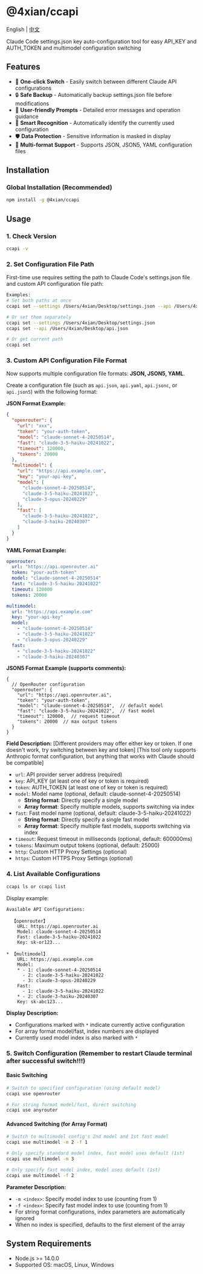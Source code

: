 # @4xian/ccapi

English | [中文](./README.md)

Claude Code settings.json key auto-configuration tool for easy API_KEY and AUTH_TOKEN and multimodel configuration switching

## Features

- 🚀 **One-click Switch** - Easily switch between different Claude API configurations
- 🔒 **Safe Backup** - Automatically backup settings.json file before modifications
- 📝 **User-friendly Prompts** - Detailed error messages and operation guidance
- 🎯 **Smart Recognition** - Automatically identify the currently used configuration
- 🛡️ **Data Protection** - Sensitive information is masked in display
- 📄 **Multi-format Support** - Supports JSON, JSON5, YAML configuration files

## Installation

### Global Installation (Recommended)

```bash
npm install -g @4xian/ccapi
```

## Usage

### 1. Check Version

```bash
ccapi -v
```

### 2. Set Configuration File Path

First-time use requires setting the path to Claude Code's settings.json file and custom API configuration file path:

```bash
Examples:
# Set both paths at once
ccapi set --settings /Users/4xian/Desktop/settings.json --api /Users/4xian/Desktop/api.json

# Or set them separately
ccapi set --settings /Users/4xian/Desktop/settings.json
ccapi set --api /Users/4xian/Desktop/api.json

# Or get current path
ccapi set
```

### 3. Custom API Configuration File Format

Now supports multiple configuration file formats: **JSON, JSON5, YAML**.

Create a configuration file (such as `api.json`, `api.yaml`, `api.jsonc`, or `api.json5`) with the following format:

**JSON Format Example:**

```json
{
  "openrouter": {
    "url": "xxx",
    "token": "your-auth-token",
    "model": "claude-sonnet-4-20250514",
    "fast": "claude-3-5-haiku-20241022",
    "timeout": 120000,
    "tokens": 20000
  },
  "multimodel": {
    "url": "https://api.example.com",
    "key": "your-api-key",
    "model": [
      "claude-sonnet-4-20250514",
      "claude-3-5-haiku-20241022",
      "claude-3-opus-20240229"
    ],
    "fast": [
      "claude-3-5-haiku-20241022",
      "claude-3-haiku-20240307"
    ]
  }
}
```

**YAML Format Example:**

```yaml
openrouter:
  url: "https://api.openrouter.ai"
  token: "your-auth-token"
  model: "claude-sonnet-4-20250514"
  fast: "claude-3-5-haiku-20241022"
  timeout: 120000
  tokens: 20000

multimodel:
  url: "https://api.example.com"
  key: "your-api-key"
  model:
    - "claude-sonnet-4-20250514"
    - "claude-3-5-haiku-20241022"
    - "claude-3-opus-20240229"
  fast:
    - "claude-3-5-haiku-20241022"
    - "claude-3-haiku-20240307"
```

**JSON5 Format Example (supports comments):**

```json5
{
  // OpenRouter configuration
  "openrouter": {
    "url": "https://api.openrouter.ai",
    "token": "your-auth-token",
    "model": "claude-sonnet-4-20250514",  // default model
    "fast": "claude-3-5-haiku-20241022",  // fast model
    "timeout": 120000,  // request timeout
    "tokens": 20000  // max output tokens
  }
}
```

**Field Description:**
[Different providers may offer either key or token. If one doesn't work, try switching between key and token]
[This tool only supports Anthropic format configuration, but anything that works with Claude should be compatible]

- `url`: API provider server address (required)
- `key`: API_KEY (at least one of key or token is required)
- `token`: AUTH_TOKEN (at least one of key or token is required)
- `model`: Model name (optional, default: claude-sonnet-4-20250514)
  - **String format**: Directly specify a single model
  - **Array format**: Specify multiple models, supports switching via index
- `fast`: Fast model name (optional, default: claude-3-5-haiku-20241022)
  - **String format**: Directly specify a single fast model
  - **Array format**: Specify multiple fast models, supports switching via index
- `timeout`: Request timeout in milliseconds (optional, default: 600000ms)
- `tokens`: Maximum output tokens (optional, default: 25000)
- `http`: Custom HTTP Proxy Settings (optional)
- `https`: Custom HTTPS Proxy Settings (optional)

### 4. List Available Configurations

```bash
ccapi ls or ccapi list
```

Display example:

```text
Available API Configurations:

  【openrouter】
    URL: https://api.openrouter.ai
    Model: claude-sonnet-4-20250514
    Fast: claude-3-5-haiku-20241022
    Key: sk-or123...

* 【multimodel】
    URL: https://api.example.com
    Model:
    * - 1: claude-sonnet-4-20250514
      - 2: claude-3-5-haiku-20241022
      - 3: claude-3-opus-20240229
    Fast:
      - 1: claude-3-5-haiku-20241022
    * - 2: claude-3-haiku-20240307
    Key: sk-abc123...
```

**Display Description:**

- Configurations marked with `*` indicate currently active configuration
- For array format model/fast, index numbers are displayed
- Currently used model index is also marked with `*`

### 5. Switch Configuration (Remember to restart Claude terminal after successful switch!!!)

#### Basic Switching

```bash
# Switch to specified configuration (using default model)
ccapi use openrouter

# For string format model/fast, direct switching
ccapi use anyrouter
```

#### Advanced Switching (for Array Format)

```bash
# Switch to multimodel config's 2nd model and 1st fast model
ccapi use multimodel -m 2 -f 1

# Only specify standard model index, fast model uses default (1st)
ccapi use multimodel -m 3

# Only specify fast model index, model uses default (1st)
ccapi use multimodel -f 2
```

**Parameter Description:**

- `-m <index>`: Specify model index to use (counting from 1)
- `-f <index>`: Specify fast model index to use (counting from 1)
- For string format configurations, index parameters are automatically ignored
- When no index is specified, defaults to the first element of the array

## System Requirements

- Node.js >= 14.0.0
- Supported OS: macOS, Linux, Windows
